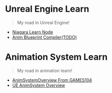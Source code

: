 # Unreal Engine Learn
> My road in Unreal Engine!
- [Niagara Learn Node](./Niagara.md)
- [Anim Blueprint Compiler(TODO)](./AnimBlueprintCompiler_TODO.md)

# Animation System Learn 
> My road in animation learn!
- [AnimSystemOverview From GAMES104](./AnimSystem/AnimSystem_Overview_GAMES104.md)
- [UE AnimSystem Overview](./AnimSystem/UE_AnimSystem_Overview.md)